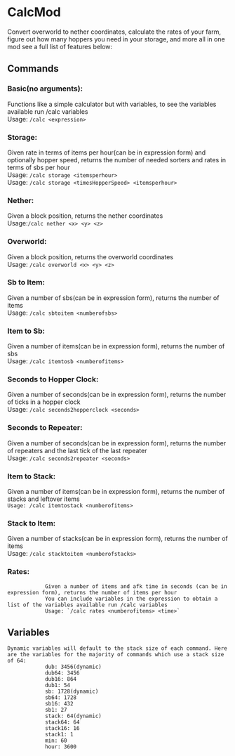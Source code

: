 # CalcMod
Convert overworld to nether coordinates, calculate the rates of your farm, figure out how many hoppers you need in your storage, and more all in one mod
see a full list of features below:

## Commands

### Basic(no arguments):
Functions like a simple calculator but with variables, to see the variables available run /calc variables<br/>
Usage: ```/calc <expression>```
            
### Storage:
Given rate in terms of items per hour(can be in expression form) and optionally hopper speed, returns the number of needed sorters and rates in terms of sbs per hour<br/>
Usage: ```/calc storage <itemsperhour>```<br/>
Usage: ```/calc storage <timesHopperSpeed> <itemsperhour> ```
            
### Nether:
Given a block position, returns the nether coordinates<br/>
Usage:```/calc nether <x> <y> <z>```
            
### Overworld:
Given a block position, returns the overworld coordinates<br/>
Usage: ```/calc overworld <x> <y> <z>```
            
### Sb to Item:
Given a number of sbs(can be in expression form), returns the number of items<br/>
Usage: ```/calc sbtoitem <numberofsbs>```
            
### Item to Sb:
Given a number of items(can be in expression form), returns the number of sbs<br/>
Usage: ```/calc itemtosb <numberofitems>```
            
### Seconds to Hopper Clock:
Given a number of seconds(can be in expression form), returns the number of ticks in a hopper clock<br/>
Usage: `/calc seconds2hopperclock <seconds>`
            
### Seconds to Repeater:
Given a number of seconds(can be in expression form), returns the number of repeaters and the last tick of the last repeater<br/>
Usage: `/calc seconds2repeater <seconds>`

### Item to Stack:
Given a number of items(can be in expression form), returns the number of stacks and leftover items<br/>
                `Usage: /calc itemtostack <numberofitems>`

### Stack to Item:
Given a number of stacks(can be in expression form), returns the number of items<br/>
                Usage: `/calc stacktoitem <numberofstacks>`

### Rates:
                Given a number of items and afk time in seconds (can be in expression form), returns the number of items per hour
                You can include variables in the expression to obtain a list of the variables available run /calc variables
                Usage: `/calc rates <numberofitems> <time>`

## Variables
    Dynamic variables will default to the stack size of each command. Here are the variables for the majority of commands which use a stack size of 64:
                dub: 3456(dynamic)
                dub64: 3456
                dub16: 864
                dub1: 54
                sb: 1728(dynamic)
                sb64: 1728
                sb16: 432
                sb1: 27
                stack: 64(dynamic)
                stack64: 64
                stack16: 16
                stack1: 1
                min: 60
                hour: 3600